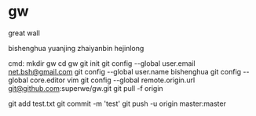 gw
==

great wall

bishenghua yuanjing zhaiyanbin hejinlong

cmd:
mkdir gw
cd gw
git init
git config --global user.email net.bsh@gmail.com
git config --global user.name bishenghua
git config --global core.editor vim
git config --global remote.origin.url git@github.com:superwe/gw.git
git pull -f origin


git add test.txt
git commit -m 'test'
git push -u origin master:master
